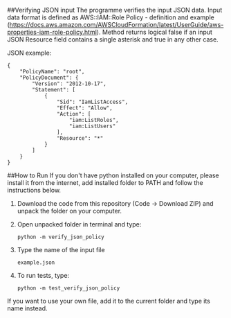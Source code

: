 ##Verifying JSON input
The programme verifies the input JSON data. Input data format is defined as AWS::IAM::Role Policy - definition and 
example (https://docs.aws.amazon.com/AWSCloudFormation/latest/UserGuide/aws-properties-iam-role-policy.html). Method returns logical false if an input JSON Resource field 
contains a single asterisk and true in any other case. 

JSON example:
```
{
    "PolicyName": "root",
    "PolicyDocument": {
        "Version": "2012-10-17",
        "Statement": [
            {
                "Sid": "IamListAccess",
                "Effect": "Allow",
                "Action": [
                    "iam:ListRoles",
                    "iam:ListUsers"
                ],
                "Resource": "*"
            }
        ]
    }
}
```

##How to Run
If you don't have python installed on your computer, please install it from the internet, 
add installed folder to PATH and follow the instructions below.

1. Download the code from this repository (Code -> Download ZIP) and unpack the folder on your computer.
2. Open unpacked folder in terminal and type:
    
    ```python -m verify_json_policy```

3. Type the name of the input file
   
   ```example.json```
4. To run tests, type:
    
    ```python -m test_verify_json_policy```

   
If you want to use your own file, add it to the current folder and type its name instead.
